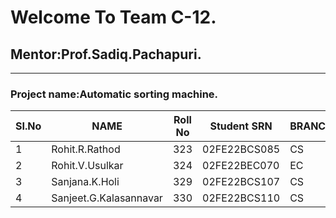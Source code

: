 # Welcome To Team C-12.
## Mentor:Prof.Sadiq.Pachapuri.

***

### Project name:Automatic sorting machine.
|**SI.No** | **NAME**           | **Roll No** | **Student SRN** | **BRANCH** |
|-------|-------------------------------|---------|-------------|--------|
| 1     |Rohit.R.Rathod                   | 323  |02FE22BCS085| CS    |
| 2     |Rohit.V.Usulkar                  | 324  | 02FE22BEC070 | EC  |
| 3     | Sanjana.K.Holi                | 329  |02FE22BCS107| CS   |
| 4     | Sanjeet.G.Kalasannavar | 330  | 02FE22BCS110 | CS|
